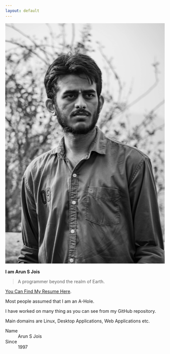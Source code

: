 ```yaml
---
layout: default
---
```


![Me](https://raw.githubusercontent.com/arunjois/arunjois.github.io/master/assets/images/me.jpg)

**I am Arun S Jois**    
>A programmer beyond the realm of Earth.

[You Can Find My Resume Here](./resume.pdf).

Most people assumed that I am an A-Hole.

I have worked on many thing as you can see from my GitHub repository.

Main domains are Linux, Desktop Applications, Web Applications etc. 

<dl>
<dt>Name</dt>
<dd>Arun S Jois</dd>
<dt>Since</dt>
<dd>1997</dd>
</dl>

